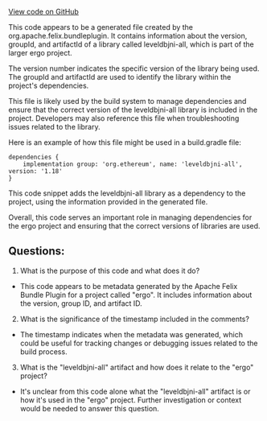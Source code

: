 [View code on GitHub](https://github.com/ergoplatform/ergo/target/streams/_global/assemblyOption/_global/streams/assembly/7dc20f19e55f016d4ec442cea98b2d31a004c840_189e46b64f39a5f4f6de2cbdf20f42061b10d961_da39a3ee5e6b4b0d3255bfef95601890afd80709/META-INF/maven/org.fusesource.leveldbjni/leveldbjni-all/pom.properties)

This code appears to be a generated file created by the org.apache.felix.bundleplugin. It contains information about the version, groupId, and artifactId of a library called leveldbjni-all, which is part of the larger ergo project.

The version number indicates the specific version of the library being used. The groupId and artifactId are used to identify the library within the project's dependencies.

This file is likely used by the build system to manage dependencies and ensure that the correct version of the leveldbjni-all library is included in the project. Developers may also reference this file when troubleshooting issues related to the library.

Here is an example of how this file might be used in a build.gradle file:

```
dependencies {
    implementation group: 'org.ethereum', name: 'leveldbjni-all', version: '1.18'
}
```

This code snippet adds the leveldbjni-all library as a dependency to the project, using the information provided in the generated file.

Overall, this code serves an important role in managing dependencies for the ergo project and ensuring that the correct versions of libraries are used.
## Questions: 
 1. What is the purpose of this code and what does it do?
- This code appears to be metadata generated by the Apache Felix Bundle Plugin for a project called "ergo". It includes information about the version, group ID, and artifact ID.

2. What is the significance of the timestamp included in the comments?
- The timestamp indicates when the metadata was generated, which could be useful for tracking changes or debugging issues related to the build process.

3. What is the "leveldbjni-all" artifact and how does it relate to the "ergo" project?
- It's unclear from this code alone what the "leveldbjni-all" artifact is or how it's used in the "ergo" project. Further investigation or context would be needed to answer this question.